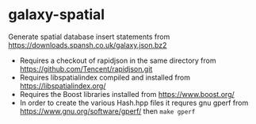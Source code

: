 # galaxy-spatial
Generate spatial database insert statements from https://downloads.spansh.co.uk/galaxy.json.bz2

* Requires a checkout of rapidjson in the same directory from https://github.com/Tencent/rapidjson.git
* Requires libspatialindex compiled and installed from https://libspatialindex.org/
* Requires the Boost libraries installed from https://www.boost.org/
* In order to create the various Hash.hpp files it requres gnu gperf from https://www.gnu.org/software/gperf/ then ```make gperf```

